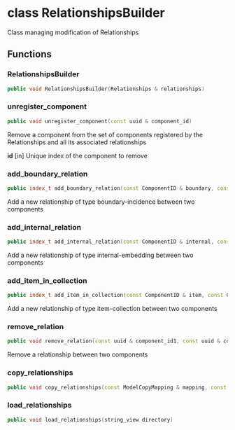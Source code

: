 # class RelationshipsBuilder


 Class managing modification of Relationships



## Functions

### RelationshipsBuilder

```cpp
public void RelationshipsBuilder(Relationships & relationships)
```


### unregister_component

```cpp
public void unregister_component(const uuid & component_id)
```


 Remove a component from the set of components registered by the Relationships and all its associated relationships

**id** [in] Unique index of the component to remove

### add_boundary_relation

```cpp
public index_t add_boundary_relation(const ComponentID & boundary, const ComponentID & incidence)
```


 Add a new relationship of type boundary-incidence between two components

### add_internal_relation

```cpp
public index_t add_internal_relation(const ComponentID & internal, const ComponentID & embedding)
```


 Add a new relationship of type internal-embedding between two components

### add_item_in_collection

```cpp
public index_t add_item_in_collection(const ComponentID & item, const ComponentID & collection)
```


 Add a new relationship of type item-collection between two components

### remove_relation

```cpp
public void remove_relation(const uuid & component_id1, const uuid & component_id2)
```


 Remove a relationship between two components

### copy_relationships

```cpp
public void copy_relationships(const ModelCopyMapping & mapping, const Relationships & relationships)
```


### load_relationships

```cpp
public void load_relationships(string_view directory)
```




